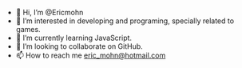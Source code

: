 - 👋 Hi, I’m @Ericmohn
- 👀 I’m interested in developing and programing, specially related to games.
- 🌱 I’m currently learning JavaScript.
- 💞️ I’m looking to collaborate on GitHub.
- 📫 How to reach me eric_mohn@hotmail.com
<!---
Ericmohn/Ericmohn is a ✨ special ✨ repository because its `README.md` (this file) appears on your GitHub profile.
You can click the Preview link to take a look at your changes.
--->
